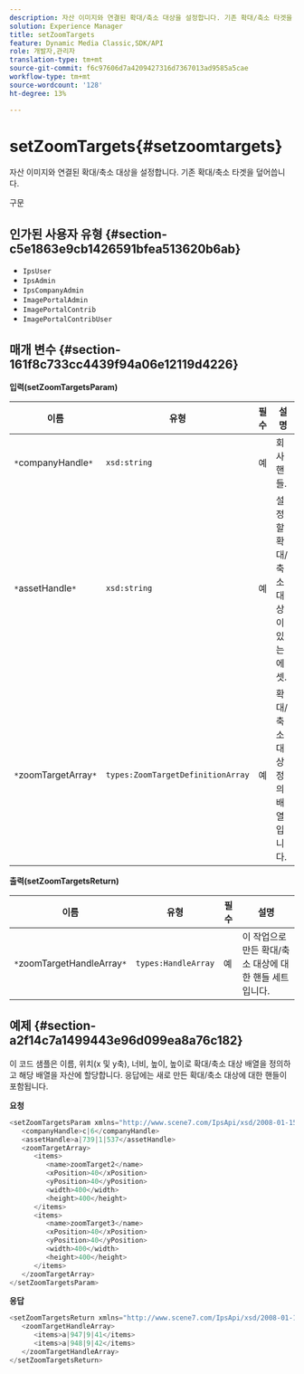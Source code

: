 ```yaml
---
description: 자산 이미지와 연결된 확대/축소 대상을 설정합니다. 기존 확대/축소 타겟을 덮어씁니다.
solution: Experience Manager
title: setZoomTargets
feature: Dynamic Media Classic,SDK/API
role: 개발자,관리자
translation-type: tm+mt
source-git-commit: f6c97606d7a4209427316d7367013ad9585a5cae
workflow-type: tm+mt
source-wordcount: '128'
ht-degree: 13%

---
```



# setZoomTargets{#setzoomtargets}

자산 이미지와 연결된 확대/축소 대상을 설정합니다. 기존 확대/축소 타겟을 덮어씁니다.

구문

## 인가된 사용자 유형 {#section-c5e1863e9cb1426591bfea513620b6ab}

* `IpsUser`
* `IpsAdmin`
* `IpsCompanyAdmin`
* `ImagePortalAdmin`
* `ImagePortalContrib`
* `ImagePortalContribUser`

## 매개 변수 {#section-161f8c733cc4439f94a06e12119d4226}

**입력(setZoomTargetsParam)**

| 이름 | 유형 | 필수 | 설명 |
|---|---|---|---|
| `*`companyHandle`*` | `xsd:string` | 예 | 회사 핸들. |
| `*`assetHandle`*` | `xsd:string` | 예 | 설정할 확대/축소 대상이 있는 에셋. |
| `*`zoomTargetArray`*` | `types:ZoomTargetDefinitionArray` | 예 | 확대/축소 대상 정의 배열입니다. |

**출력(setZoomTargetsReturn)**

| 이름 | 유형 | 필수 | 설명 |
|---|---|---|---|
| `*`zoomTargetHandleArray`*` | `types:HandleArray` | 예 | 이 작업으로 만든 확대/축소 대상에 대한 핸들 세트입니다. |

## 예제 {#section-a2f14c7a1499443e96d099ea8a76c182}

이 코드 샘플은 이름, 위치(x 및 y축), 너비, 높이, 높이로 확대/축소 대상 배열을 정의하고 해당 배열을 자산에 할당합니다. 응답에는 새로 만든 확대/축소 대상에 대한 핸들이 포함됩니다.

**요청**

```java
<setZoomTargetsParam xmlns="http://www.scene7.com/IpsApi/xsd/2008-01-15">
   <companyHandle>c|6</companyHandle>
   <assetHandle>a|739|1|537</assetHandle>
   <zoomTargetArray>
      <items>
         <name>zoomTarget2</name>
         <xPosition>40</xPosition>
         <yPosition>40</yPosition>
         <width>400</width>
         <height>400</height>
      </items>
      <items>
         <name>zoomTarget3</name>
         <xPosition>40</xPosition>
         <yPosition>40</yPosition>
         <width>400</width>
         <height>400</height>
      </items>
   </zoomTargetArray>
</setZoomTargetsParam>
```

**응답**

```java
<setZoomTargetsReturn xmlns="http://www.scene7.com/IpsApi/xsd/2008-01-15">
   <zoomTargetHandleArray>
      <items>a|947|9|41</items>
      <items>a|948|9|42</items>
   </zoomTargetHandleArray>
</setZoomTargetsReturn>
```

